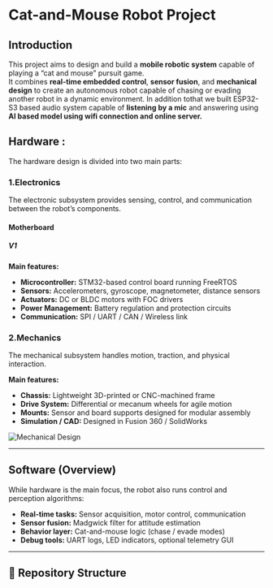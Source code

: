 # Cat-and-Mouse Robot Project

## Introduction
This project aims to design and build a **mobile robotic system** capable of playing a “cat and mouse” pursuit game.  
It combines **real-time embedded control**, **sensor fusion**, and **mechanical design** to create an autonomous robot capable of chasing or evading another robot in a dynamic environment.
In addition tothat we built ESP32-S3 based audio system capable of **listening by a mic** and answering using **AI based model using wifi connection and online server.**

## Hardware :

The hardware design is divided into two main parts:

### 1.Electronics
The electronic subsystem provides sensing, control, and communication between the robot’s components.
#### Motherboard

##### V1


**Main features:**
- **Microcontroller:** STM32-based control board running FreeRTOS  
- **Sensors:** Accelerometers, gyroscope, magnetometer, distance sensors  
- **Actuators:** DC or BLDC motors with FOC drivers  
- **Power Management:** Battery regulation and protection circuits  
- **Communication:** SPI / UART / CAN / Wireless link  


### 2.Mechanics
The mechanical subsystem handles motion, traction, and physical interaction.

**Main features:**
- **Chassis:** Lightweight 3D-printed or CNC-machined frame  
- **Drive System:** Differential or mecanum wheels for agile motion  
- **Mounts:** Sensor and board supports designed for modular assembly  
- **Simulation / CAD:** Designed in Fusion 360 / SolidWorks  

<!-- Add a render or photo -->
![Mechanical Design](docs/images/mechanical_design.png)

---

## Software (Overview)
While hardware is the main focus, the robot also runs control and perception algorithms:

- **Real-time tasks:** Sensor acquisition, motor control, communication  
- **Sensor fusion:** Madgwick filter for attitude estimation  
- **Behavior layer:** Cat-and-mouse logic (chase / evade modes)  
- **Debug tools:** UART logs, LED indicators, optional telemetry GUI  

---

## 📁 Repository Structure


